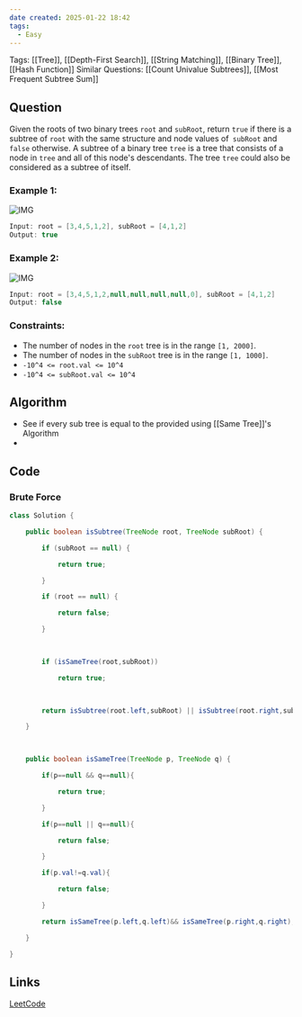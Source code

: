 ```yaml
---
date created: 2025-01-22 18:42
tags:
  - Easy
---
```


Tags: [[Tree]], [[Depth-First Search]], [[String Matching]], [[Binary Tree]], [[Hash Function]]
Similar Questions: [[Count Univalue Subtrees]], [[Most Frequent Subtree Sum]]

## Question

Given the roots of two binary trees `root` and `subRoot`, return `true` if there is a subtree of `root` with the same structure and node values of`  subRoot ` and `false` otherwise.
A subtree of a binary tree `tree` is a tree that consists of a node in `tree` and all of this node's descendants. The tree `tree` could also be considered as a subtree of itself.

### Example 1:

![IMG](https://assets.leetcode.com/uploads/2021/04/28/subtree1-tree.jpg)

```java
Input: root = [3,4,5,1,2], subRoot = [4,1,2]
Output: true
```

### Example 2:

![IMG](https://assets.leetcode.com/uploads/2021/04/28/subtree2-tree.jpg)

```java
Input: root = [3,4,5,1,2,null,null,null,null,0], subRoot = [4,1,2]
Output: false
```

### Constraints:

- The number of nodes in the `root` tree is in the range `[1, 2000]`.
- The number of nodes in the `subRoot` tree is in the range `[1, 1000]`.
- `-10^4 <= root.val <= 10^4`
- `-10^4 <= subRoot.val <= 10^4`

## Algorithm
- See if every sub tree is equal to the provided using  [[Same Tree]]'s Algorithm
- 

## Code

### Brute Force
```java 
class Solution {  

    public boolean isSubtree(TreeNode root, TreeNode subRoot) {

        if (subRoot == null) {

            return true;

        }

        if (root == null) {

            return false;

        }

  

        if (isSameTree(root,subRoot))

            return true;

  

        return isSubtree(root.left,subRoot) || isSubtree(root.right,subRoot);

    }

  

    public boolean isSameTree(TreeNode p, TreeNode q) {

        if(p==null && q==null){

            return true;

        }

        if(p==null || q==null){

            return false;

        }

        if(p.val!=q.val){

            return false;

        }

        return isSameTree(p.left,q.left)&& isSameTree(p.right,q.right);

    }

}
```

## Links

[LeetCode](https://leetcode.com/problems/subtree-of-another-tree/description/)
